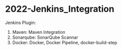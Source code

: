 # 2022-Jenkins_Integration
Jenkins Plugin:
1. Maven: Maven Integration
2. Sonarqube: SonarQube Scannar
3. Docker: Docker, Docker Pipeline, docker-build-step
